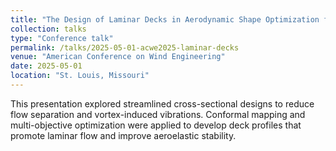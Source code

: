 ```yaml
---
title: "The Design of Laminar Decks in Aerodynamic Shape Optimization for Long-Span Bridges"
collection: talks
type: "Conference talk"
permalink: /talks/2025-05-01-acwe2025-laminar-decks
venue: "American Conference on Wind Engineering"
date: 2025-05-01
location: "St. Louis, Missouri"
---
```


This presentation explored streamlined cross-sectional designs to reduce flow separation and vortex-induced vibrations. Conformal mapping and multi-objective optimization were applied to develop deck profiles that promote laminar flow and improve aeroelastic stability.
